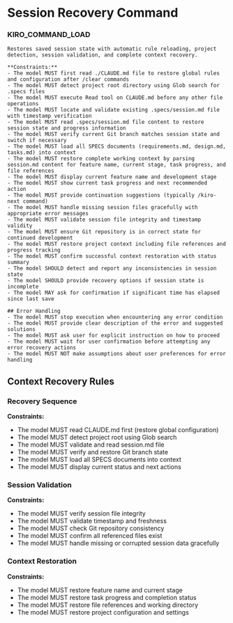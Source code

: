 # Session Recovery Command

### KIRO_COMMAND_LOAD
```
Restores saved session state with automatic rule reloading, project detection, session validation, and complete context recovery.

**Constraints:**
- The model MUST first read ./CLAUDE.md file to restore global rules and configuration after /clear commands
- The model MUST detect project root directory using Glob search for .specs files
- The model MUST execute Read tool on CLAUDE.md before any other file operations
- The model MUST locate and validate existing .specs/session.md file with timestamp verification
- The model MUST read .specs/session.md file content to restore session state and progress information
- The model MUST verify current Git branch matches session state and switch if necessary
- The model MUST load all SPECS documents (requirements.md, design.md, tasks.md) into context
- The model MUST restore complete working context by parsing session.md content for feature name, current stage, task progress, and file references
- The model MUST display current feature name and development stage
- The model MUST show current task progress and next recommended action
- The model MUST provide continuation suggestions (typically /kiro-next command)
- The model MUST handle missing session files gracefully with appropriate error messages
- The model MUST validate session file integrity and timestamp validity
- The model MUST ensure Git repository is in correct state for continued development
- The model MUST restore project context including file references and progress tracking
- The model MUST confirm successful context restoration with status summary
- The model SHOULD detect and report any inconsistencies in session state
- The model SHOULD provide recovery options if session state is incomplete
- The model MAY ask for confirmation if significant time has elapsed since last save

## Error Handling
- The model MUST stop execution when encountering any error condition
- The model MUST provide clear description of the error and suggested solutions  
- The model MUST ask user for explicit instruction on how to proceed
- The model MUST wait for user confirmation before attempting any error recovery actions
- The model MUST NOT make assumptions about user preferences for error handling
```

## Context Recovery Rules

### Recovery Sequence
**Constraints:**
- The model MUST read CLAUDE.md first (restore global configuration)
- The model MUST detect project root using Glob search
- The model MUST validate and read session.md file
- The model MUST verify and restore Git branch state
- The model MUST load all SPECS documents into context
- The model MUST display current status and next actions

### Session Validation
**Constraints:**
- The model MUST verify session file integrity
- The model MUST validate timestamp and freshness
- The model MUST check Git repository consistency
- The model MUST confirm all referenced files exist
- The model MUST handle missing or corrupted session data gracefully

### Context Restoration
**Constraints:**
- The model MUST restore feature name and current stage
- The model MUST restore task progress and completion status
- The model MUST restore file references and working directory
- The model MUST restore project configuration and settings